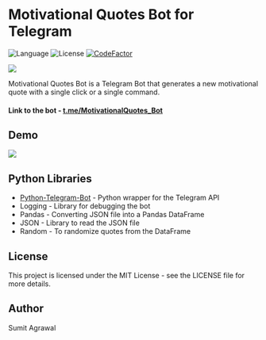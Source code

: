 # Motivational Quotes Bot for Telegram

![Language](https://img.shields.io/badge/Python-3.7-blue.svg) ![License](https://img.shields.io/badge/license-MIT-blue.svg) [![CodeFactor](https://www.codefactor.io/repository/github/sumitagr/motivationalquotes-bot/badge/master)](https://www.codefactor.io/repository/github/sumitagr/motivationalquotes-bot/overview/master)

<img style = "float: middle;" src = "https://i.imgur.com/kDyQP6d.png">

Motivational Quotes Bot is a Telegram Bot that generates a new motivational quote with a single click or a single command.

#### Link to the bot - <a href="http://t.me/MotivationalQuotes_Bot" target="_blank">t.me/MotivationalQuotes_Bot </a>

## Demo

<img src = "https://i.imgur.com/A0DGCS8.gif">

## Python Libraries

* [Python-Telegram-Bot](https://python-telegram-bot.org/) - Python wrapper for the Telegram API
* Logging - Library for debugging the bot
* Pandas - Converting JSON file into a Pandas DataFrame
* JSON - Library to read the JSON file
* Random - To randomize quotes from the DataFrame

## License

This project is licensed under the MIT License - see the LICENSE file for more details.

## Author
Sumit Agrawal
